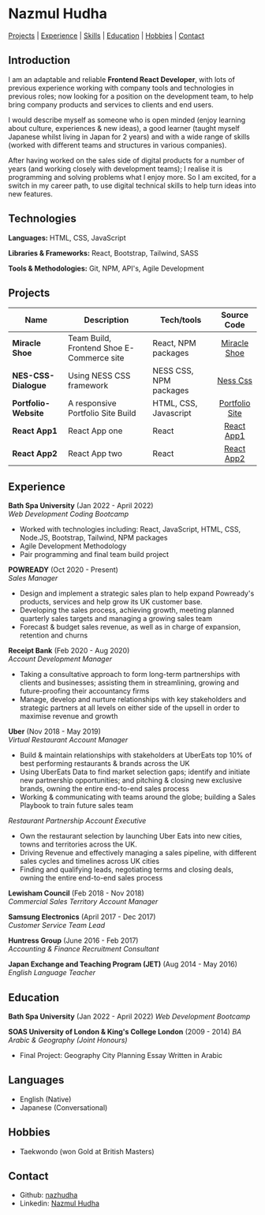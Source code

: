 # Nazmul Hudha

[Projects](#projects) | [Experience](#experience) | [Skills](#skills) | [Education](#education) | [Hobbies](#hobbies) | [Contact](#contact)

## Introduction

I am an adaptable and reliable **Frontend React Developer**, with lots of previous experience working with company tools and technologies in previous roles; now looking for a position on the development team, to help bring company products and services to clients and end users.

I would describe myself as someone who is open minded (enjoy learning about culture, experiences & new ideas), a good learner (taught myself Japanese whilst living in Japan for 2 years) and with a wide range of skills (worked with different teams and structures in various companies).

After having worked on the sales side of digital products for a number of years (and working closely with development teams); I realise it is programming and solving problems what I enjoy more.  So I am excited, for a switch in my career path, to use digital technical skills to help turn ideas into new features. 

## Technologies
**Languages:** HTML, CSS, JavaScript

**Libraries & Frameworks:** React, Bootstrap, Tailwind, SASS

**Tools & Methodologies:** Git, NPM, API's, Agile Development

## Projects

| Name                         | Description       | Tech/tools        | Source Code |
| ---------------------------- | ----------------- | ----------------- | :---------: |
| **Miracle Shoe** | Team Build, Frontend Shoe E-Commerce site   | React, NPM packages | [Miracle Shoe](https://github.com/nazhudha/miracle-shoes-ecommerce) |
| **NES-CSS-Dialogue**          | Using NESS CSS framework   |  NESS CSS, NPM packages   |  [Ness Css ](https://github.com/nazhudha/css---NES-CSS-Dialogue)  |
| **Portfolio-Website**         |  A responsive Portfolio Site Build   |  HTML, CSS, Javascript   |  [Portfolio Site](https://github.com/nazhudha/Portfolio-Website)  |
| **React App1**    |  React App one  |  React  |  [React App1](https://github.com/nazhudha?tab=repositories)  |
| **React App2**    |  React App two  |  React  |  [React App2](https://github.com/nazhudha?tab=repositories)  |

## Experience

**Bath Spa University** (Jan 2022 - April 2022)  
_Web Development Coding Bootcamp_

- Worked with technologies including: React, JavaScript, HTML, CSS, Node.JS, Bootstrap, Tailwind, NPM packages 
- Agile Development Methodology
- Pair programming and final team build project 

**POWREADY** (Oct 2020 - Present)  
_Sales Manager_

- Design and implement a strategic sales plan to help expand Powready's products, services and help grow its UK customer base.
- Developing the sales process, achieving growth, meeting planned quarterly sales targets and managing a growing sales team
- Forecast & budget sales revenue, as well as in charge of expansion, retention and churns 

**Receipt Bank** (Feb 2020 - Aug 2020)  
_Account Development Manager_

- Taking a consultative approach to form long-term partnerships with clients and businesses; assisting them in streamlining, growing and future-proofing their accountancy firms
- Manage, develop and nurture relationships with key stakeholders and strategic partners at all levels on either side of the upsell in order to maximise revenue and growth 

**Uber** (Nov 2018 - May 2019)  
_Virtual Restaurant Account Manager_

- Build & maintain relationships with stakeholders at UberEats top 10% of best performing restaurants & brands across the UK
- Using UberEats Data to find market selection gaps; identify and initiate new partnership opportunities; and pitching & closing new exclusive brands, owning the entire end-to-end sales process
- Working & communicating with teams around the globe; building a Sales Playbook to train future sales team

_Restaurant Partnership Account Executive_
- Own the restaurant selection by launching Uber Eats into new cities, towns and territories across the UK.
- Driving Revenue and effectively managing a sales pipeline, with different sales cycles and timelines across UK cities 
- Finding and qualifying leads, negotiating terms and closing deals,  owning the entire end-to-end sales process

**Lewisham Council** (Feb 2018 - Nov 2018)  
_Commercial Sales Territory Account Manager_

**Samsung Electronics** (April 2017 - Dec 2017)  
_Customer Service Team Lead_

**Huntress Group** (June 2016 - Feb 2017)  
_Accounting & Finance Recruitment Consultant_

**Japan Exchange and Teaching Program (JET)** (Aug 2014 - May 2016)  
_English Language Teacher_


## Education

**Bath Spa University** (Jan 2022 - April 2022)
_Web Development Bootcamp_

**SOAS University of London & King's College London** (2009 - 2014) 
_BA Arabic & Geography (Joint Honours)_

- Final Project: Geography City Planning Essay Written in Arabic 

## Languages  

- English (Native)
- Japanese (Conversational)

## Hobbies

- Taekwondo (won Gold at British Masters)


## Contact
- Github: [nazhudha](https://github.com/nazhudha?tab=repositories)
- Linkedin: [Nazmul Hudha](https://www.linkedin.com/in/nazmul-h-7a44b7116/)